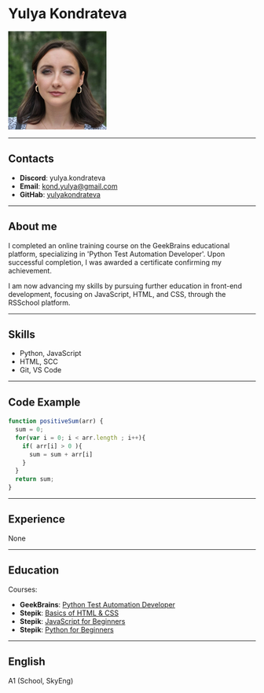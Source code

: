 # Yulya Kondrateva

![Yulya's Photo](./photo.png)

***

## Contacts

* __Discord__: yulya.kondrateva
* __Email__: kond.yulya@gmail.com
* __GitHab__: [yulyakondrateva](https://github.com/yulyakondrateva)

***

## About me

I completed an online training course on the GeekBrains educational platform, specializing in 'Python Test Automation Developer'. Upon successful completion, I was awarded a certificate confirming my achievement.

I am now advancing my skills by pursuing further education in front-end development, focusing on JavaScript, HTML, and CSS, through the RSSchool platform. 

***

## Skills

* Python, JavaScript
* HTML, SCC
* Git, VS Code

***

## Code Example

```javascript
function positiveSum(arr) {
  sum = 0;
  for(var i = 0; i < arr.length ; i++){
    if( arr[i] > 0 ){
      sum = sum + arr[i]
    }
  }    
  return sum;
}
```

***

## Experience

None

***

## Education

Courses:
- __GeekBrains__: [Python Test Automation Developer](./geekbrains-certificate.pdf)
- __Stepik__: [Basics of HTML & CSS](https://stepik.org/course/52164/syllabus)
- __Stepik__: [JavaScript for Beginners](https://stepik.org/course/2223/syllabus)
- __Stepik__: [Python for Beginners](https://stepik.org/course/58852/syllabus)

***

## English

A1 (School, SkyEng)

